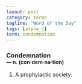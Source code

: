 ```yaml
---
layout: post
category: terms
tagline: "Word of the Day"
tags: [alpha_c]
term: condemnation
---
```


<h3>Condemnation<br/> <small>&mdash; n. (con<span>&middot;</span>dem<span>&middot;</span>na<span>&middot;</span>tion)</small></h3>
<p><ol><li>A prophylactic society.</li>
</ol></p>
